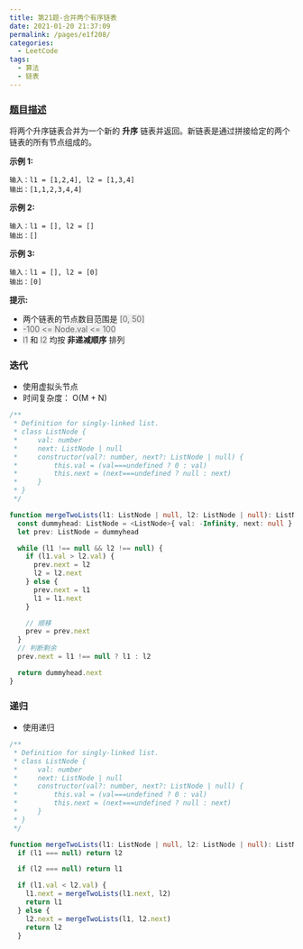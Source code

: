 ```yaml
---
title: 第21题-合并两个有序链表
date: 2021-01-20 21:37:09
permalink: /pages/e1f208/
categories:
  - LeetCode
tags:
  - 算法
  - 链表
---
```


### [题目描述](https://leetcode-cn.com/problems/merge-two-sorted-lists/)

将两个升序链表合并为一个新的 **升序** 链表并返回。新链表是通过拼接给定的两个链表的所有节点组成的。

<!-- more -->

**示例 1:**

```
输入：l1 = [1,2,4], l2 = [1,3,4]
输出：[1,1,2,3,4,4]
```

**示例 2:**

```
输入：l1 = [], l2 = []
输出：[]
```

**示例 3:**

```
输入：l1 = [], l2 = [0]
输出：[0]
```

**提示:**

- 两个链表的节点数目范围是 <font style="background: #eee; color: #666;">[0, 50]</font>
- <font style="background: #eee; color: #666;">-100 <= Node.val <= 100</font>
- <font style="background: #eee; color: #666;">l1</font> 和 <font style="background: #eee; color: #666;">l2</font> 均按 **非递减顺序** 排列

### 迭代

- 使用虚拟头节点
- 时间复杂度： O(M + N)

```TypeScript
/**
 * Definition for singly-linked list.
 * class ListNode {
 *     val: number
 *     next: ListNode | null
 *     constructor(val?: number, next?: ListNode | null) {
 *         this.val = (val===undefined ? 0 : val)
 *         this.next = (next===undefined ? null : next)
 *     }
 * }
 */

function mergeTwoLists(l1: ListNode | null, l2: ListNode | null): ListNode | null {
  const dummyhead: ListNode = <ListNode>{ val: -Infinity, next: null }
  let prev: ListNode = dummyhead

  while (l1 !== null && l2 !== null) {
    if (l1.val > l2.val) {
      prev.next = l2
      l2 = l2.next
    } else {
      prev.next = l1
      l1 = l1.next
    }

    // 顺移
    prev = prev.next
  }
  // 判断剩余
  prev.next = l1 !== null ? l1 : l2

  return dummyhead.next
}
```

### 递归

- 使用递归

```TypeScript
/**
 * Definition for singly-linked list.
 * class ListNode {
 *     val: number
 *     next: ListNode | null
 *     constructor(val?: number, next?: ListNode | null) {
 *         this.val = (val===undefined ? 0 : val)
 *         this.next = (next===undefined ? null : next)
 *     }
 * }
 */

function mergeTwoLists(l1: ListNode | null, l2: ListNode | null): ListNode | null {
  if (l1 === null) return l2

  if (l2 === null) return l1

  if (l1.val < l2.val) {
    l1.next = mergeTwoLists(l1.next, l2)
    return l1
  } else {
    l2.next = mergeTwoLists(l1, l2.next)
    return l2
  }
```
